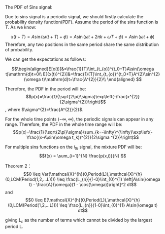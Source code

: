 The PDF of Sins signal:

Due to sins signal is a periodic signal, we should firstly calculate the probability density function(PDF). Assume the period of the sins function is $T$.
As we know:

$$x(t+T)=A\sin(\omega(t+T)+\phi)=A\sin(\omega t+2\pi k +\omega T+\phi)=A\sin(\omega t+\phi)$$
Therefore, any two positions in the same period share the same distribution of probability.

We can get the expectations as follows:

$$\begin{aligned}E[x(t)]&=\frac{1}{T}\int_{t_{o}}^{t_0+T}A\sin(\omega t)\mathrm{d}t=0\\
E[{x(t)}^{2}]&=\frac{1}{T}\int_{t_{o}}^{t_0+T}A^{2}\sin^{2}(\omega t)\mathrm{d}t=\frac{A^{2}}{2}\\
\end{aligned} $$

Therefore, the PDF in the period will be:
$$p(x)=\frac{1}{\sqrt{2\pi}\sigma}\exp\left(-\frac{x^{2}}{2\sigma^{2}}\right)$$, where $\sigma^{2}=\frac{A^{2}}{2}$.

For the whole time points $(-\infty,\infty)$, the periodic signals can appear in any range. Therefore, the PDF in the whole time range will be:
$$p(x)=\frac{1}{\sqrt{2\pi}\sigma}\sum_{k=-\infty}^{\infty}\exp\left(-\frac{(x-A\sin(\omega t_k))^{2}}{2\sigma ^{2}}\right)$$

For multiple sins functions on the $i_{th}$ signal, the mixture PDF will be:
$$f(x) = \sum_{i=1}^{N} \frac{p(x,i)}{N} $$

Theorem 2：
$$0 \leq Var(\mathcal{X}^{h}(0,Period(L)),\mathcal{X}^{h}(0,LCM(Period(1,2,...L)))) \leq \frac{L_{n}}{1-0}\int_{0}^{1} \left[A\sin(\omega t) - \frac{A}{\omega}(1 - \cos(\omega))\right]^2 dt$$
and
$$0 \leq E(\mathcal{X}^{h}(0,Period(L)),\mathcal{X}^{h}(0,LCM(Period(1,2,...L)))) \leq \frac{L_{n}}{1-0}\int_{0}^{1} A\sin(\omega t) dt$$

giving $L_{n}$ as the number of terms which cannot be divided by the largest period L.
